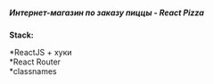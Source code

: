 ##### Интернет-магазин по заказу пиццы - React Pizza

**Stack:**

  *ReactJS + хуки  
  *React Router  
  *classnames  
